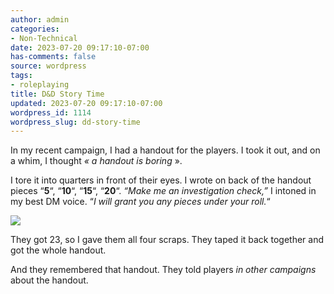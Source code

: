 ```yaml
---
author: admin
categories:
- Non-Technical
date: 2023-07-20 09:17:10-07:00
has-comments: false
source: wordpress
tags:
- roleplaying
title: D&D Story Time
updated: 2023-07-20 09:17:10-07:00
wordpress_id: 1114
wordpress_slug: dd-story-time
---
```

In my recent campaign, I had a handout for the players. I took it out, and on a whim, I thought *« a handout is boring* ».

I tore it into quarters in front of their eyes. I wrote on back of the handout pieces “**5**“, “**10**“, “**15**“, “**20**“. *“Make me an investigation check,”* I intoned in my best DM voice. “*I will grant you any pieces under your roll.*“

[![](/wp-content/uploads/2023/07/scraps-287x300.jpg)](/wp-content/uploads/2023/07/scraps.jpg)

They got 23, so I gave them all four scraps. They taped it back together and got the whole handout.

And they remembered that handout. They told players *in other campaigns* about the handout.
